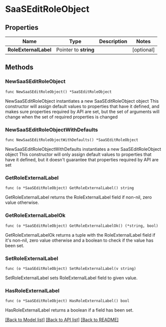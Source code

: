 # SaaSEditRoleObject

## Properties

Name | Type | Description | Notes
------------ | ------------- | ------------- | -------------
**RoleExternalLabel** | Pointer to **string** |  | [optional] 

## Methods

### NewSaaSEditRoleObject

`func NewSaaSEditRoleObject() *SaaSEditRoleObject`

NewSaaSEditRoleObject instantiates a new SaaSEditRoleObject object
This constructor will assign default values to properties that have it defined,
and makes sure properties required by API are set, but the set of arguments
will change when the set of required properties is changed

### NewSaaSEditRoleObjectWithDefaults

`func NewSaaSEditRoleObjectWithDefaults() *SaaSEditRoleObject`

NewSaaSEditRoleObjectWithDefaults instantiates a new SaaSEditRoleObject object
This constructor will only assign default values to properties that have it defined,
but it doesn't guarantee that properties required by API are set

### GetRoleExternalLabel

`func (o *SaaSEditRoleObject) GetRoleExternalLabel() string`

GetRoleExternalLabel returns the RoleExternalLabel field if non-nil, zero value otherwise.

### GetRoleExternalLabelOk

`func (o *SaaSEditRoleObject) GetRoleExternalLabelOk() (*string, bool)`

GetRoleExternalLabelOk returns a tuple with the RoleExternalLabel field if it's non-nil, zero value otherwise
and a boolean to check if the value has been set.

### SetRoleExternalLabel

`func (o *SaaSEditRoleObject) SetRoleExternalLabel(v string)`

SetRoleExternalLabel sets RoleExternalLabel field to given value.

### HasRoleExternalLabel

`func (o *SaaSEditRoleObject) HasRoleExternalLabel() bool`

HasRoleExternalLabel returns a boolean if a field has been set.


[[Back to Model list]](../README.md#documentation-for-models) [[Back to API list]](../README.md#documentation-for-api-endpoints) [[Back to README]](../README.md)


